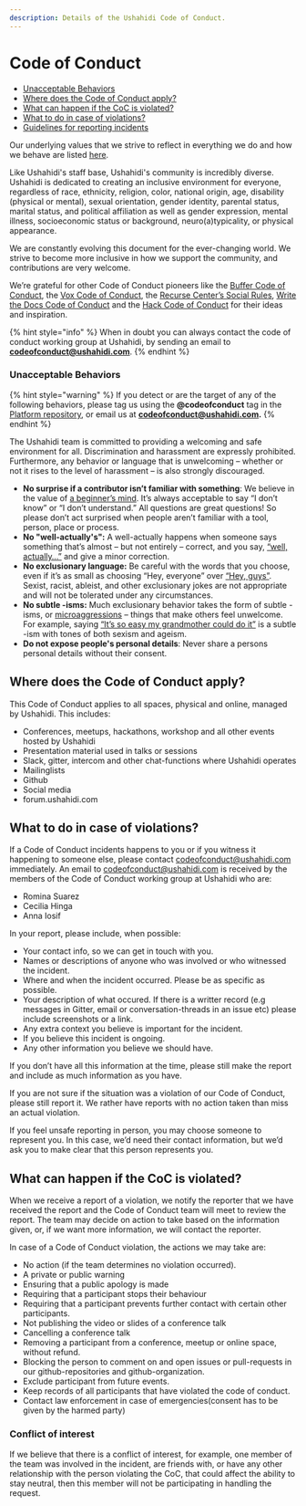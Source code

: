 ```yaml
---
description: Details of the Ushahidi Code of Conduct.
---
```


# Code of Conduct

* [Unacceptable Behaviors](./#unacceptable-behaviors)
* [Where does the Code of Conduct apply?](./#where-does-the-code-of-conduct-apply)
* [What can happen if the CoC is violated?](./#what-can-happen-if-the-coc-is-violated)
* [What to do in case of violations?](./#what-to-do-in-case-of-violations)
* [Guidelines for reporting incidents](./#guidelines-for-reporting-incidents)

Our underlying values that we strive to reflect in everything we do and how we behave are listed [here](values.md).

Like Ushahidi's staff base, Ushahidi's community is incredibly diverse. Ushahidi is dedicated to creating an inclusive environment for everyone, regardless of race, ethnicity, religion, color, national origin, age, disability \(physical or mental\), sexual orientation, gender identity, parental status, marital status, and political affiliation as well as gender expression, mental illness, socioeconomic status or background, neuro\(a\)typicality, or physical appearance.

We are constantly evolving this document for the ever-changing world. We strive to become more inclusive in how we support the community, and contributions are very welcome.

We’re grateful for other Code of Conduct pioneers like the [Buffer Code of Conduct](https://open.buffer.com/code-of-conduct/), the [Vox Code of Conduct](http://code-of-conduct.voxmedia.com/?_ga=1.62865454.308680892.1455143920), the [Recurse Center’s Social Rules](https://www.recurse.com/manual#sub-sec-social-rules), [Write the Docs Code of Conduct](https://www.writethedocs.org/code-of-conduct/) and the [Hack Code of Conduct](https://hackcodeofconduct.org/) for their ideas and inspiration.

{% hint style="info" %}
When in doubt you can always contact the code of conduct working group at Ushahidi, by sending an email to **codeofconduct@ushahidi.com**.
{% endhint %}

### Unacceptable Behaviors

{% hint style="warning" %}
If you detect or are the target of any of the following behaviors, please tag us using the **@codeofconduct** tag in the [Platform repository](https://github.com/ushahidi/platform), or email us at **codeofconduct@ushahidi.com.**
{% endhint %}

The Ushahidi team is committed to providing a welcoming and safe environment for all. Discrimination and harassment are expressly prohibited. Furthermore, any behavior or language that is unwelcoming – whether or not it rises to the level of harassment – is also strongly discouraged.

* **No surprise if a contributor isn’t familiar with something**: We believe in the value of [a beginner’s mind](https://open.buffer.com/no-idea/). It’s always acceptable to say “I don’t know” or “I don’t understand.” All questions are great questions! So please don’t act surprised when people aren’t familiar with a tool, person, place or process. 
* **No "well-actually's":** A well-actually happens when someone says something that’s almost – but not entirely – correct, and you say, [“well, actually…”](https://open.buffer.com/customer-service-emails-words/) and give a minor correction.
* **No exclusionary language:** Be careful with the words that you choose, even if it’s as small as choosing “Hey, everyone” over [“Hey, guys”](https://open.buffer.com/diversity-mistakes/). Sexist, racist, ableist, and other exclusionary jokes are not appropriate and will not be tolerated under any circumstances. 
* **No subtle -isms:** Much exclusionary behavior takes the form of subtle -isms, or [microaggressions](https://open.buffer.com/inclusive-language-tech/) – things that make others feel unwelcome. For example, saying [“It’s so easy my grandmother could do it”](https://open.buffer.com/diversity-mistakes/) is a subtle -ism with tones of both sexism and ageism.
* **Do not expose people's personal details**: Never share a persons personal details without their consent.

## Where does the Code of Conduct apply?

This Code of Conduct applies to all spaces, physical and online, managed by Ushahidi. This includes:

* Conferences, meetups, hackathons, workshop and all other events hosted by Ushahidi
* Presentation material used in talks or sessions
* Slack, gitter, intercom and other chat-functions where Ushahidi operates
* Mailinglists
* Github
* Social media
* forum.ushahidi.com

## What to do in case of violations?

If a Code of Conduct incidents happens to you or if you witness it happening to someone else, please contact codeofconduct@ushahidi.com immediately. An email to codeofconduct@ushahidi.com is received by the members of the Code of Conduct working group at Ushahidi who are:

* Romina Suarez
* Cecilia Hinga
* Anna Iosif

In your report, please include, when possible:

* Your contact info, so we can get in touch with you.
* Names or descriptions of anyone who was involved or who witnessed the incident.
* Where and when the incident occurred. Please be as specific as possible.
* Your description of what occured. If there is a writter record \(e.g messages in Gitter, email or conversation-threads in an issue etc\) please include screenshots or a link.
* Any extra context you believe is important for the incident.
* If you believe this incident is ongoing.
* Any other information you believe we should have.

If you don’t have all this information at the time, please still make the report and include as much information as you have.

If you are not sure if the situation was a violation of our Code of Conduct, please still report it. We rather have reports with no action taken than miss an actual violation.

If you feel unsafe reporting in person, you may choose someone to represent you. In this case, we’d need their contact information, but we’d ask you to make clear that this person represents you.

## What can happen if the CoC is violated?

When we receive a report of a violation, we notify the reporter that we have received the report and the Code of Conduct team will meet to review the report. The team may decide on action to take based on the information given, or, if we want more information, we will contact the reporter. 

In case of a Code of Conduct violation, the actions we may take are:

* No action \(if the team determines no violation occurred\).
* A private or public warning
* Ensuring that a public apology is made
* Requiring that a participant stops their behaviour
* Requiring that a participant prevents further contact with certain other participants.
* Not publishing the video or slides of a conference talk
* Cancelling a conference talk
* Removing a participant from a conference, meetup or online space, without refund.
* Blocking the person to comment on and open issues or pull-requests in our github-repositories and github-organization.
* Exclude participant from future events.
* Keep records of all participants that have violated the code of conduct.
* Contact law enforcement in case of emergencies\(consent has to be given by the harmed party\)

### **Conflict of interest**

If we believe that there is a conflict of interest, for example, one member of the team was involved in the incident, are friends with, or have any other relationship with the person violating the CoC, that could affect the ability to stay neutral, then this member will not be participating in handling the request. 





